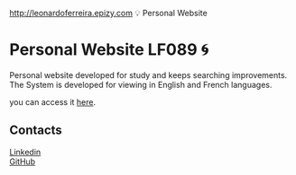 http://leonardoferreira.epizy.com
:bulb: Personal Website

# Personal Website LF089 :cyclone:

Personal website developed for study and keeps searching improvements. The System is developed for viewing in English and French languages.

you can access it [here](http://leonardoferreira.epizy.com).

## Contacts
[Linkedin](https://www.linkedin.com/in/leonardoferreira089/)<br />
[GitHub](https://github.com/leonardoferreira089)
